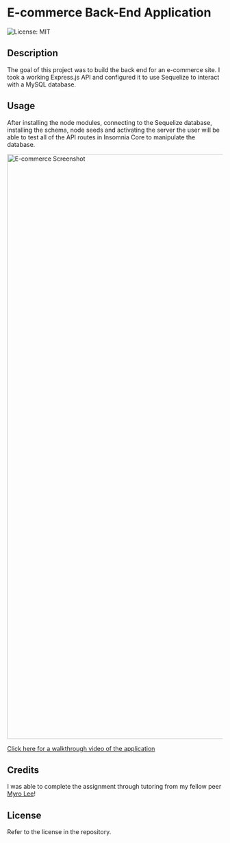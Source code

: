 # E-commerce Back-End Application

![License: MIT](https://img.shields.io/badge/License-MIT-yellow.svg)

## Description

The goal of this project was to build the back end for an e-commerce site. I took a working Express.js API and configured it to use Sequelize to interact with a MySQL database.

## Usage

After installing the node modules, connecting to the Sequelize database, installing the schema, node seeds and activating the server the user will be able to test all of the API routes in Insomnia Core to manipulate the database.

<img width="1363" alt="E-commerce Screenshot" src="https://github.com/tyler273/e-commerce-back-end-app/assets/127708141/6da8a9a3-bf7f-4f0b-8c51-e688623246db">

[Click here for a walkthrough video of the application](https://drive.google.com/file/d/13AoarJscCDRMc-qXN_b-l_8TNNx3bGRX/view?usp=sharing)

## Credits

I was able to complete the assignment through tutoring from my fellow peer [Myro Lee](https://github.com/myrojoylee)!

## License

Refer to the license in the repository.
